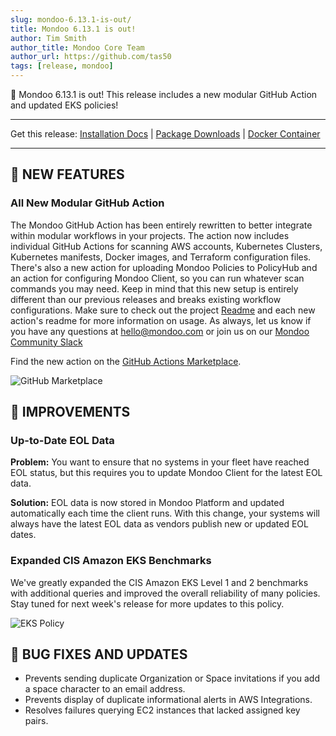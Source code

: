 ```yaml
---
slug: mondoo-6.13.1-is-out/
title: Mondoo 6.13.1 is out!
author: Tim Smith
author_title: Mondoo Core Team
author_url: https://github.com/tas50
tags: [release, mondoo]
---
```


🥳 Mondoo 6.13.1 is out! This release includes a new modular GitHub Action and updated EKS policies!

---

Get this release: [Installation Docs](/cnspec/) | [Package Downloads](https://releases.mondoo.com/mondoo/) | [Docker Container](https://hub.docker.com/r/mondoo/client)

---

## 🎉 NEW FEATURES

### All New Modular GitHub Action

The Mondoo GitHub Action has been entirely rewritten to better integrate within modular workflows in your projects. The action now includes individual GitHub Actions for scanning AWS accounts, Kubernetes Clusters, Kubernetes manifests, Docker images, and Terraform configuration files. There's also a new action for uploading Mondoo Policies to PolicyHub and an action for configuring Mondoo Client, so you can run whatever scan commands you may need. Keep in mind that this new setup is entirely different than our previous releases and breaks existing workflow configurations. Make sure to check out the project [Readme](https://github.com/mondoohq/actions/blob/main/README.md) and each new action's readme for more information on usage. As always, let us know if you have any questions at [hello@mondoo.com](mailto:hello@mondoo.com) or join us on our [Mondoo Community Slack](https://mondoo.link/slack)

Find the new action on the [GitHub Actions Marketplace](https://github.com/marketplace/actions/mondoo-action).

![GitHub Marketplace](/img/releases/2022-08-30-mondoo-6.13.1-is-out/action.png)

## 🧹 IMPROVEMENTS

### Up-to-Date EOL Data

**Problem:** You want to ensure that no systems in your fleet have reached EOL status, but this requires you to update Mondoo Client for the latest EOL data.

**Solution:** EOL data is now stored in Mondoo Platform and updated automatically each time the client runs. With this change, your systems will always have the latest EOL data as vendors publish new or updated EOL dates.

### Expanded CIS Amazon EKS Benchmarks

We've greatly expanded the CIS Amazon EKS Level 1 and 2 benchmarks with additional queries and improved the overall reliability of many policies. Stay tuned for next week's release for more updates to this policy.

![EKS Policy](/img/releases/2022-08-30-mondoo-6.13.1-is-out/eks.png)

## 🐛 BUG FIXES AND UPDATES

- Prevents sending duplicate Organization or Space invitations if you add a space character to an email address.
- Prevents display of duplicate informational alerts in AWS Integrations.
- Resolves failures querying EC2 instances that lacked assigned key pairs.
